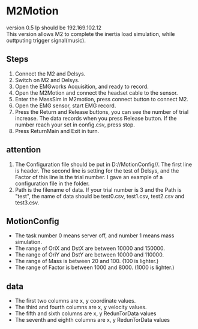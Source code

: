 # M2Motion
version 0.5
Ip should be 192.169.102.12    
This version allows M2 to complete the inertia load simulation, while outtputing trigger signal(music).

## Steps
1. Connect the M2 and Delsys.
2. Switch on M2 and Delsys.
3. Open the EMGworks Acquisition, and ready to record.
4. Open the M2Motion and connect the headset cable to the sensor.
5. Enter the MassSim in M2motion, press connect button to connect M2.
6. Open the EMG sensor, start EMG record.
7. Press the Return and Release buttons, you can see the number of trial increase. The data records when you press Release button. If the number reach your set in config.csv, press stop.
8. Press ReturnMain and Exit in turn.  

## attention
1. The Configuration file should be put in D://MotionConfig//. The first line is header. The second line is setting for the test of Delsys, and the Factor of this line is the trial number. I gave an example of a configuration file in the folder.  
2. Path is the filename of data. If your trial number is 3 and the Path is "test", the name of data should be test0.csv, test1.csv, test2.csv and test3.csv.

## MotionConfig
* The task number 0 means server off, and number 1 means mass simulation.
* The range of OriX and DstX are between 10000 and 150000.
* The range of OriY and DstY are between 10000 and 110000.
* The range of Mass is between 20 and 100. (100 is lighter.)
* The range of Factor is between 1000 and 8000. (1000 is lighter.)

## data
* The first two columns are x, y coordinate values.
* The third and fourth columns are x, y velocity values.
* The fifth and sixth columns are x, y RedunTorData values
* The seventh and eighth columns are x, y RedunTorData values
